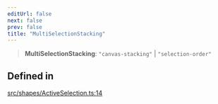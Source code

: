 ```yaml
---
editUrl: false
next: false
prev: false
title: "MultiSelectionStacking"
---
```


> **MultiSelectionStacking**: `"canvas-stacking"` \| `"selection-order"`

## Defined in

[src/shapes/ActiveSelection.ts:14](https://github.com/fabricjs/fabric.js/blob/v6.0.0-rc4/src/shapes/ActiveSelection.ts#L14)
